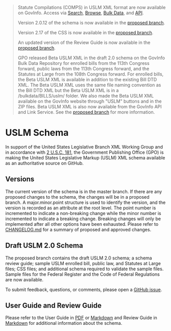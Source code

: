 >Statute Compilations (COMPS) in USLM XML format are now available on GovInfo. Access via [Search](https://www.govinfo.gov/app/search/%7B%22query%22%3A%22collection%3Acomps%22%2C%22offset%22%3A0%7D), [Browse](https://www.govinfo.gov/app/collection/comps), [Bulk Data](https://www.govinfo.gov/bulkdata/COMPS), and [API](https://api.govinfo.gov/docs/). 
>
>Version 2.0.12 of the schema is now available in the [proposed branch](https://github.com/usgpo/uslm/tree/proposed). 
>
>Version 2.17 of the CSS is now available in the [proposed branch](https://github.com/usgpo/uslm/tree/proposed). 
>
>An updated version of the Review Guide is now available in the [proposed branch](https://github.com/usgpo/uslm/tree/proposed). 
>
>GPO released Beta USLM XML in the draft 2.0 schema on the GovInfo Bulk Data Repository for enrolled bills from the 113th Congress forward, public laws from the 113th Congress forward, and the Statutes at Large from the 108th Congress forward. For enrolled bills, the Beta USLM XML is available in addition to the existing Bill DTD XML. The Beta USLM XML uses the same file naming convention as the Bill DTD XML but the Beta USLM XML is in a /bulkdata/BILLS/uslm/ folder. We also made the Beta USLM XML available on the GovInfo website through "USLM" buttons and in the ZIP files. Beta USLM XML is also now available from the GovInfo API and Link Service. See the [proposed branch](https://github.com/usgpo/uslm/tree/proposed) for more information. 


# USLM Schema #
In support of the United States Legislative Branch XML Working Group and in accordance with [2 U.S.C. 181](https://api.fdsys.gov/link?collection=uscode&title=2&year=mostrecent&section=181), the Government Publishing Office (GPO) is making the United States Legislative Markup (USLM) XML schema available as an authoritative source on GitHub. 


## Versions ##
The current version of the schema is in the master branch. If there are any proposed changes to the schema, the changes will be in a proposed branch. A major.minor.point structure is used to identify the version, and the version is recorded as an attribute at the root level. The point number is incremented to indicate a non-breaking change while the minor number is incremented to indicate a breaking change. Breaking changes will only be implemented after all other options have been exhausted. Please refer to [CHANGELOG.md](CHANGELOG.md) for a summary of proposed and approved changes.  


## Draft USLM 2.0 Schema ##
The proposed branch contains the draft USLM 2.0 schema; a schema review guide; sample USLM enrolled bill, public law, and Statutes at Large files; CSS files; and additional schema required to validate the sample files. Sample files for the Federal Register and the Code of Federal Regulations are now available. 


To submit feedback, questions, or comments, please open a [GitHub issue](https://github.com/usgpo/uslm/issues).


## User Guide and Review Guide ##
Please refer to the User Guide in [PDF](USLM-User-Guide.pdf) or [Markdown](USLM-User-Guide.md) and Review Guide in [Markdown](https://github.com/usgpo/uslm/blob/proposed/USLM-2_0-Review-Guide.md) for additional information about the schema. 
